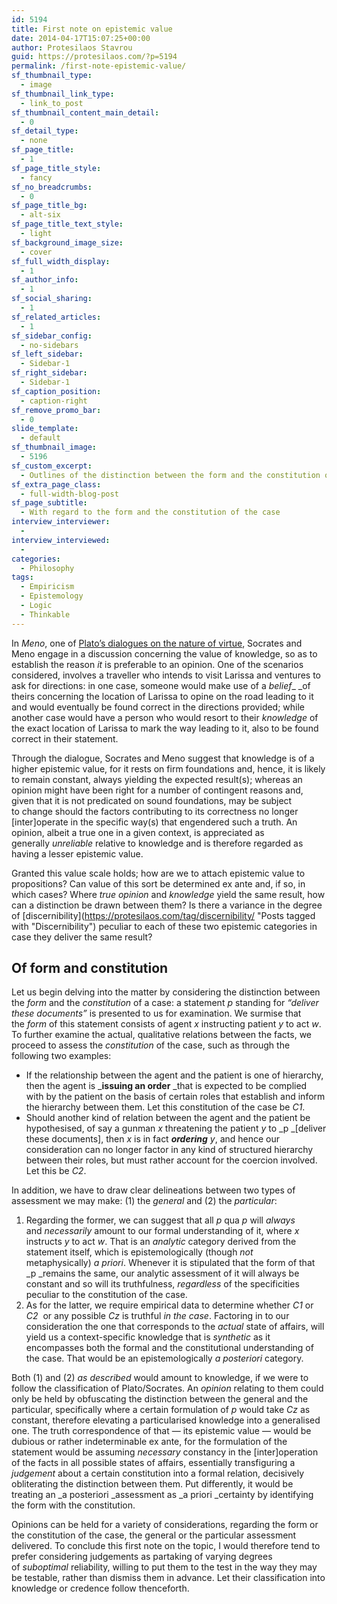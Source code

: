 ```yaml
---
id: 5194
title: First note on epistemic value
date: 2014-04-17T15:07:25+00:00
author: Protesilaos Stavrou
guid: https://protesilaos.com/?p=5194
permalink: /first-note-epistemic-value/
sf_thumbnail_type:
  - image
sf_thumbnail_link_type:
  - link_to_post
sf_thumbnail_content_main_detail:
  - 0
sf_detail_type:
  - none
sf_page_title:
  - 1
sf_page_title_style:
  - fancy
sf_no_breadcrumbs:
  - 0
sf_page_title_bg:
  - alt-six
sf_page_title_text_style:
  - light
sf_background_image_size:
  - cover
sf_full_width_display:
  - 1
sf_author_info:
  - 1
sf_social_sharing:
  - 1
sf_related_articles:
  - 1
sf_sidebar_config:
  - no-sidebars
sf_left_sidebar:
  - Sidebar-1
sf_right_sidebar:
  - Sidebar-1
sf_caption_position:
  - caption-right
sf_remove_promo_bar:
  - 0
slide_template:
  - default
sf_thumbnail_image:
  - 5196
sf_custom_excerpt:
  - Outlines of the distinction between the form and the constitution of the case, the general and particular assessments of propositions.
sf_extra_page_class:
  - full-width-blog-post
sf_page_subtitle:
  - With regard to the form and the constitution of the case
interview_interviewer:
  - 
interview_interviewed:
  - 
categories:
  - Philosophy
tags:
  - Empiricism
  - Epistemology
  - Logic
  - Thinkable
---
```

In _Meno_, one of <a title="Plato's Meno" href="http://classics.mit.edu/Plato/meno.html" target="_blank">Plato&#8217;s dialogues on the nature of virtue</a>, Socrates and Meno engage in a discussion concerning the value of knowledge, so as to establish the reason _it_ is preferable to an opinion. One of the scenarios considered, involves a traveller who intends to visit Larissa and ventures to ask for directions: in one case, someone would make use of a _belief__ _of theirs concerning the location of Larissa to opine on the road leading to it and would eventually be found correct in the directions provided; while another case would have a person who would resort to their _knowledge_ of the exact location of Larissa to mark the way leading to it, also to be found correct in their statement.

Through the dialogue, Socrates and Meno suggest that knowledge is of a higher epistemic value, for it rests on firm foundations and, hence, it is likely to remain constant, always yielding the expected result(s); whereas an opinion might have been right for a number of contingent reasons and, given that it is not predicated on sound foundations, may be subject to change should the factors contributing to its correctness no longer [inter]operate in the specific way(s) that engendered such a truth. An opinion, albeit a true one in a given context, is appreciated as generally _unreliable_ relative to knowledge and is therefore regarded as having a lesser epistemic value.

Granted this value scale holds; how are we to attach epistemic value to propositions? Can value of this sort be determined ex ante and, if so, in which cases? Where _true opinion_ and _knowledge_ yield the same result, how can a distinction be drawn between them? Is there a variance in the degree of [discernibility](https://protesilaos.com/tag/discernibility/ "Posts tagged with "Discernibility") peculiar to each of these two epistemic categories in case they deliver the same result?

## Of form and constitution

Let us begin delving into the matter by considering the distinction between the _form_ and the _constitution_ of a case: a statement _p_ standing for _&#8220;deliver these documents&#8221;_ is presented to us for examination. We surmise that the _form_ of this statement consists of agent _x_ instructing patient _y_ to act _w_. To further examine the actual, qualitative relations between the facts, we proceed to assess the _constitution_ of the case, such as through the following two examples:

  * If the relationship between the agent and the patient is one of hierarchy, then the agent is _**issuing an order** _that is expected to be complied with by the patient on the basis of certain roles that establish and inform the hierarchy between them. Let this constitution of the case be _C1_.
  * Should another kind of relation between the agent and the patient be hypothesised, of say a gunman _x_ threatening the patient _y_ to _p _[deliver these documents], then _x_ is in fact **_ordering_** _y_, and hence our consideration can no longer factor in any kind of structured hierarchy between their roles, but must rather account for the coercion involved. Let this be _C2_.

In addition, we have to draw clear delineations between two types of assessment we may make: (1) the _general_ and (2) the _particular_:

  1. Regarding the former, we can suggest that all _p_ qua _p_ will _always_ and _necessarily_ amount to our formal understanding of it, where _x_ instructs _y_ to act _w_. That is an _analytic_ category derived from the statement itself, which is epistemologically (though _not_ metaphysically) _a priori_. Whenever it is stipulated that the form of that _p _remains the same, our analytic assessment of it will always be constant and so will its truthfulness, _regardless_ of the specificities peculiar to the constitution of the case.
  2. As for the latter, we require empirical data to determine whether _C1_ or _C2_  or any possible _Cz_ is truthful _in the case_. Factoring in to our consideration the one that corresponds to the _actual_ state of affairs, will yield us a context-specific knowledge that is _synthetic_ as it encompasses both the formal and the constitutional understanding of the case. That would be an epistemologically _a posteriori_ category.

Both (1) and (2) _as described_ would amount to knowledge, if we were to follow the classification of Plato/Socrates. An _opinion_ relating to them could only be held by obfuscating the distinction between the general and the particular, specifically where a certain formulation of _p_ would take _Cz_ as constant, therefore elevating a particularised knowledge into a generalised one. The truth correspondence of that — its epistemic value — would be dubious or rather indeterminable ex ante, for the formulation of the statement would be assuming _necessary_ constancy in the [inter]operation of the facts in all possible states of affairs, essentially transfiguring a _judgement_ about a certain constitution into a formal relation, decisively obliterating the distinction between them. Put differently, it would be treating an _a posteriori _assessment as _a priori _certainty by identifying the form with the constitution.

Opinions can be held for a variety of considerations, regarding the form or the constitution of the case, the general or the particular assessment delivered. To conclude this first note on the topic, I would therefore tend to prefer considering judgements as partaking of varying degrees of _suboptimal_ reliability, willing to put them to the test in the way they may be testable, rather than dismiss them in advance. Let their classification into knowledge or credence follow thenceforth.